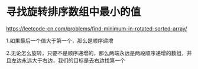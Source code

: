 # 寻找旋转排序数组中最小的值

https://leetcode-cn.com/problems/find-minimum-in-rotated-sorted-array/


1.如果最后一个值大于第一个，那么是顺序递增

2.无论怎么旋转，只要不是顺序递增的，那么两端永远是两段顺序递增的数组，并且左边永远大于右边，我们的目标是去右边找第一个